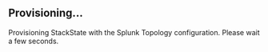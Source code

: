 ## Provisioning...

Provisioning StackState with the Splunk Topology configuration. Please wait a few seconds.
